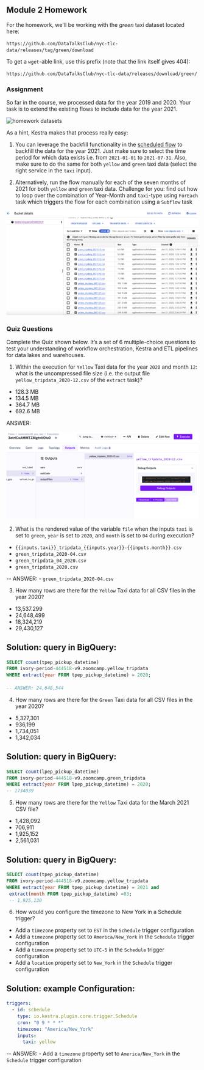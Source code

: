 ## Module 2 Homework

For the homework, we'll be working with the _green_ taxi dataset located here:

`https://github.com/DataTalksClub/nyc-tlc-data/releases/tag/green/download`

To get a `wget`-able link, use this prefix (note that the link itself gives 404):

`https://github.com/DataTalksClub/nyc-tlc-data/releases/download/green/`

### Assignment

So far in the course, we processed data for the year 2019 and 2020. Your task is to extend the existing flows to include data for the year 2021.

![homework datasets](../../../02-workflow-orchestration/images/homework.png)

As a hint, Kestra makes that process really easy:
1. You can leverage the backfill functionality in the [scheduled flow](../../../02-workflow-orchestration/flows/07_gcp_taxi_scheduled.yaml) to backfill the data for the year 2021. Just make sure to select the time period for which data exists i.e. from `2021-01-01` to `2021-07-31`. Also, make sure to do the same for both `yellow` and `green` taxi data (select the right service in the `taxi` input).


2. Alternatively, run the flow manually for each of the seven months of 2021 for both `yellow` and `green` taxi data. Challenge for you: find out how to loop over the combination of Year-Month and `taxi`-type using `ForEach` task which triggers the flow for each combination using a `Subflow` task

![manually_set](https://github.com/sara-soomro/Sara-Zoomcamp-2025/blob/main/Week2/GCP_yellow_green2021.png)


### Quiz Questions

Complete the Quiz shown below. It’s a set of 6 multiple-choice questions to test your understanding of workflow orchestration, Kestra and ETL pipelines for data lakes and warehouses.

1) Within the execution for `Yellow` Taxi data for the year `2020` and month `12`: what is the uncompressed file size (i.e. the output file `yellow_tripdata_2020-12.csv` of the `extract` task)?
- 128.3 MB
- 134.5 MB
- 364.7 MB
- 692.6 MB

ANSWER:

![answer](https://github.com/sara-soomro/Sara-Zoomcamp-2025/blob/main/Week2/kestra-2020-12-yellow.png)


2) What is the rendered value of the variable `file` when the inputs `taxi` is set to `green`, `year` is set to `2020`, and `month` is set to `04` during execution?
- `{{inputs.taxi}}_tripdata_{{inputs.year}}-{{inputs.month}}.csv` 
- `green_tripdata_2020-04.csv`
- `green_tripdata_04_2020.csv`
- `green_tripdata_2020.csv`

-- ANSWER: - `green_tripdata_2020-04.csv`

3) How many rows are there for the `Yellow` Taxi data for all CSV files in the year 2020?
- 13,537.299
- 24,648,499
- 18,324,219
- 29,430,127

## Solution: query in BigQuery:
```sql
SELECT count(tpep_pickup_datetime) 
FROM ivory-period-444518-v9.zoomcamp.yellow_tripdata
WHERE extract(year FROM tpep_pickup_datetime) = 2020;

-- ANSWER: 24,648,544
```

4) How many rows are there for the `Green` Taxi data for all CSV files in the year 2020?
- 5,327,301
- 936,199
- 1,734,051
- 1,342,034

## Solution: query in BigQuery:
```sql
SELECT count(lpep_pickup_datetime) 
FROM ivory-period-444518-v9.zoomcamp.green_tripdata
WHERE extract(year FROM lpep_pickup_datetime) = 2020;
-- 1734039
```

5) How many rows are there for the `Yellow` Taxi data for the March 2021 CSV file?
- 1,428,092
- 706,911
- 1,925,152
- 2,561,031

## Solution: query in BigQuery:
```sql
SELECT count(tpep_pickup_datetime) 
FROM ivory-period-444518-v9.zoomcamp.yellow_tripdata
WHERE extract(year FROM tpep_pickup_datetime) = 2021 and 
 extract(month FROM tpep_pickup_datetime) =03;
 -- 1,925,130

```

6) How would you configure the timezone to New York in a Schedule trigger?
- Add a `timezone` property set to `EST` in the `Schedule` trigger configuration  
- Add a `timezone` property set to `America/New_York` in the `Schedule` trigger configuration
- Add a `timezone` property set to `UTC-5` in the `Schedule` trigger configuration
- Add a `location` property set to `New_York` in the `Schedule` trigger configuration  

## Solution: example Configuration:
```yaml
triggers:
  - id: schedule
    type: io.kestra.plugin.core.trigger.Schedule
    cron: "0 9 * * *"
    timezone: "America/New_York"
    inputs:
      taxi: yellow
```
-- ANSWER: - Add a `timezone` property set to `America/New_York` in the `Schedule` trigger configuration
